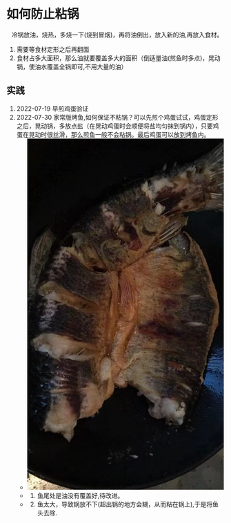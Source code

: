 # 如何防止粘锅
&nbsp;&nbsp; 冷锅放油，烧热，多烧一下(烧到冒烟)，再将油倒出，放入新的油,再放入食材。
1. 需要等食材定形之后再翻面
2. 食材占多大面积，那么油就要覆盖多大的面积（倒适量油(煎鱼时多点)，晃动锅，使油水覆盖全锅即可,不用大量的油）

## 实践
1. 2022-07-19 早煎鸡蛋验证
2. 2022-07-30 家常版烤鱼,如何保证不粘锅？可以先煎个鸡蛋试试，鸡蛋定形之后，晃动锅，多放点盐（在晃动鸡蛋时会顺便将盐均匀抹到锅内），只要鸡蛋在晃动时很丝滑，那么煎鱼一般不会粘锅。最后鸡蛋可以放到烤鱼内。
   - <img src="./pics/WechatIMG154.jpeg"/>
   - 1. 鱼尾处是油没有覆盖好,待改进。
   - 2. 鱼太大，导致锅放不下(超出锅的地方会糊，从而粘在锅上),于是将鱼头去除.